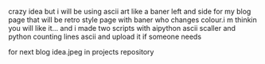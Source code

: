 crazy idea but i will be using ascii art like a baner left and side for my blog page
that will be retro style page with baner who changes colour.i m thinkin you will like it...
and i made two scripts with aipython ascii scaller and python counting lines ascii and upload it if someone needs




for next blog idea.jpeg in projects repository

